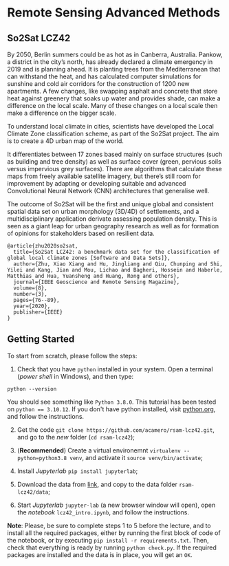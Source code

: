 # Remote Sensing Advanced Methods


## So2Sat LCZ42

By 2050, Berlin summers could be as hot as in Canberra, Australia. Pankow, a district in the city’s north, has already declared a climate emergency in 2019 and is planning ahead. It is planting trees from the Mediterranean that can withstand the heat, and has calculated computer simulations for sunshine and cold air corridors for the construction of 1200 new apartments. A few changes, like swapping asphalt and concrete that store heat against greenery that soaks up water and provides shade, can make a difference on the local scale. Many of these changes on a local scale then make a difference on the bigger scale.

To understand local climate in cities, scientists have developed the Local Climate Zone classification scheme, as part of the So2Sat project. The aim is to create a 4D urban map of the world.

It differentiates between 17 zones based mainly on surface structures (such as building and tree density) as well as surface cover (green, pervious soils versus impervious grey surfaces). There are algorithms that calculate these maps from freely available satellite imagery, but there’s still room for improvement by adapting or developing suitable and advanced Convolutional Neural Network (CNN) architectures that generalise well.

The outcome of So2Sat will be the first and unique global and consistent spatial data set on urban morphology (3D/4D) of settlements, and a multidisciplinary application derivate assessing population density. This is seen as a giant leap for urban geography research as well as for formation of opinions for stakeholders based on resilient data.

```
@article{zhu2020so2sat,
  title={So2Sat LCZ42: a benchmark data set for the classification of global local climate zones [Software and Data Sets]},
  author={Zhu, Xiao Xiang and Hu, Jingliang and Qiu, Chunping and Shi, Yilei and Kang, Jian and Mou, Lichao and Bagheri, Hossein and Haberle, Matthias and Hua, Yuansheng and Huang, Rong and others},
  journal={IEEE Geoscience and Remote Sensing Magazine},
  volume={8},
  number={3},
  pages={76--89},
  year={2020},
  publisher={IEEE}
}
```

## Getting Started

To start from scratch, please follow the steps:

1. Check that you have `python` installed in your system. Open a terminal (*power shell* in Windows), and then type:

```
python --version
```

You should see something like `Python 3.8.0`. This tutorial has been tested on `python == 3.10.12`. If you don't have python installed, visit [python.org](https://www.python.org/downloads/), and follow the instructions.


2. Get the code `git clone https://github.com/acamero/rsam-lcz42.git`, and go to the *new* folder (`cd rsam-lcz42`);

3. (**Recommended**) Create a virtual environemnt `virtualenv --python=python3.8 venv`, and activate it `source venv/bin/activate`;

4. Install *Jupyterlab* `pip install jupyterlab`;

5. Download the data from [link](https://syncandshare.lrz.de/getlink/fi3eWuN4bgAnaExzushQUahm/subset_lcz42.h5), and copy to the data folder `rsam-lcz42/data`;

6. Start *Jupyterlab* `jupyter-lab` (a new browser window will open), open the *notebook* `lcz42_intro.ipynb`, and follow the instructions.

**Note**: Please, be sure to complete steps 1 to 5 before the lecture, and to install all the required packages, either by running the first block of code of the notebook, or by executing `pip install -r requirements.txt`. Then, check that everything is ready by running `python check.py`. If the required packages are installed and the data is in place, you will get an `OK`.

